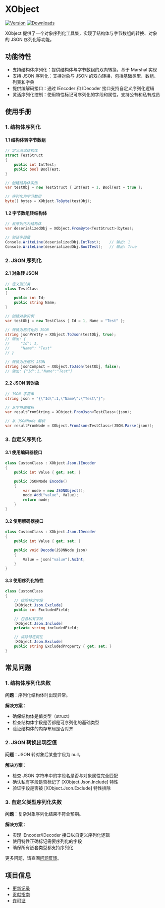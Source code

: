 # XObject

[![Version](https://img.shields.io/npm/v/org.eframework.u3d.util)](https://www.npmjs.com/package/org.eframework.u3d.util)
[![Downloads](https://img.shields.io/npm/dm/org.eframework.u3d.util)](https://www.npmjs.com/package/org.eframework.u3d.util)  

XObject 提供了一个对象序列化工具集，实现了结构体与字节数组的转换、对象的 JSON 序列化等功能。

## 功能特性

- 支持结构体序列化：提供结构体与字节数组的双向转换，基于 Marshal 实现
- 支持 JSON 序列化：支持对象与 JSON 的双向转换，包括基础类型、数组、列表和字典
- 提供编解码接口：通过 IEncoder 和 IDecoder 接口支持自定义序列化逻辑
- 灵活序列化控制：使用特性标记可序列化的字段和属性，支持公有和私有成员

## 使用手册

### 1. 结构体序列化

#### 1.1 结构体转字节数组
```csharp
// 定义测试结构体
struct TestStruct
{
    public int IntTest;
    public bool BoolTest;
}

// 创建结构体实例
var testObj = new TestStruct { IntTest = 1, BoolTest = true };

// 序列化为字节数组
byte[] bytes = XObject.ToByte(testObj);
```

#### 1.2 字节数组转结构体
```csharp
// 反序列化为结构体
var deserializedObj = XObject.FromByte<TestStruct>(bytes);

// 验证字段值
Console.WriteLine(deserializedObj.IntTest);    // 输出: 1
Console.WriteLine(deserializedObj.BoolTest);   // 输出: True
```

### 2. JSON 序列化

#### 2.1 对象转 JSON
```csharp
// 定义测试类
class TestClass
{
    public int Id;
    public string Name;
}

// 创建对象实例
var testObj = new TestClass { Id = 1, Name = "Test" };

// 转换为格式化的 JSON
string jsonPretty = XObject.ToJson(testObj, true);
// 输出: {
//     "Id": 1,
//     "Name": "Test"
// }

// 转换为压缩的 JSON
string jsonCompact = XObject.ToJson(testObj, false);
// 输出: {"Id":1,"Name":"Test"}
```

#### 2.2 JSON 转对象
```csharp
// JSON 字符串
string json = "{\"Id\":1,\"Name\":\"Test\"}";

// 从字符串解析
var resultFromString = XObject.FromJson<TestClass>(json);

// 从 JSONNode 解析
var resultFromNode = XObject.FromJson<TestClass>(JSON.Parse(json));
```

### 3. 自定义序列化

#### 3.1 使用编码器接口
```csharp
class CustomClass : XObject.Json.IEncoder
{
    public int Value { get; set; }

    public JSONNode Encode()
    {
        var node = new JSONObject();
        node.Add("value", Value);
        return node;
    }
}
```

#### 3.2 使用解码器接口
```csharp
class CustomClass : XObject.Json.IDecoder
{
    public int Value { get; set; }

    public void Decode(JSONNode json)
    {
        Value = json["value"].AsInt;
    }
}
```

#### 3.3 使用序列化特性
```csharp
class CustomClass
{
    // 排除特定字段
    [XObject.Json.Exclude]
    public int ExcludedField;

    // 包含私有字段
    [XObject.Json.Include]
    private string includedField;

    // 排除特定属性
    [XObject.Json.Exclude]
    public string ExcludedProperty { get; set; }
}
```

## 常见问题

### 1. 结构体序列化失败
**问题**：序列化结构体时出现异常。

**解决方案**：
- 确保结构体是值类型（struct）
- 检查结构体字段是否都是可序列化的基础类型
- 验证结构体的内存布局是否对齐

### 2. JSON 转换出现空值
**问题**：JSON 转对象后某些字段为 null。

**解决方案**：
- 检查 JSON 字符串中的字段名是否与对象属性完全匹配
- 确认私有字段是否标记了 [XObject.Json.Include] 特性
- 验证字段是否被 [XObject.Json.Exclude] 特性排除

### 3. 自定义类型序列化失败
**问题**：复杂对象序列化结果不符合预期。

**解决方案**：
- 实现 IEncoder/IDecoder 接口以自定义序列化逻辑
- 使用特性正确标记需要序列化的字段
- 确保所有嵌套类型都支持序列化

更多问题，请查阅[问题反馈](../CONTRIBUTING.md#问题反馈)。

## 项目信息

- [更新记录](../CHANGELOG.md)
- [贡献指南](../CONTRIBUTING.md)
- [许可证](../LICENSE.md) 
